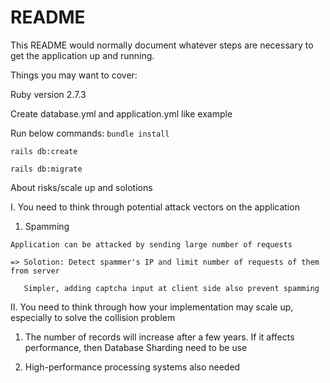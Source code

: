 # README

This README would normally document whatever steps are necessary to get the
application up and running.

Things you may want to cover:

Ruby version 2.7.3

Create database.yml and application.yml like example

Run below commands:
`bundle install`

`rails db:create`

`rails db:migrate`



About risks/scale up and solotions

I. You need to think through potential attack vectors on the application

  1. Spamming 

    Application can be attacked by sending large number of requests

    => Solotion: Detect spammer's IP and limit number of requests of them from server

       Simpler, adding captcha input at client side also prevent spamming
  
II. You need to think through how your implementation may scale up, especially to solve the collision problem

  1. The number of records will increase after a few years. If it affects performance, then Database Sharding need to be use
  
  2. High-performance processing systems also needed
